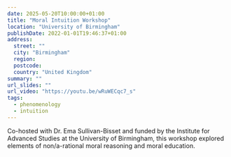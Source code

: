 ```yaml
---
date: 2025-05-20T10:00:00+01:00
title: "Moral Intuition Workshop"
location: "University of Birmingham"
publishDate: 2022-01-01T19:46:37+01:00
address:
  street: ""
  city: "Birmingham"
  region:
  postcode:
  country: "United Kingdom"
summary: ""
url_slides: ""
url_video: "https://youtu.be/wRuWECqc7_s"
tags:
  - phenomenology
  - intuition
---
```


Co-hosted with Dr. Ema Sullivan-Bisset and funded by the Institute for Advanced Studies at the University of Birmingham, this workshop explored elements of non/a-rational moral reasoning and moral education.